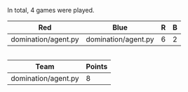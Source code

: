 In total, 4 games were played.

| Red                 | Blue                | R | B |
|---------------------|---------------------|---|---|
| domination/agent.py | domination/agent.py | 6 | 2 |

|  |
|--|

| Team                | Points |
|---------------------|--------|
| domination/agent.py | 8      |
